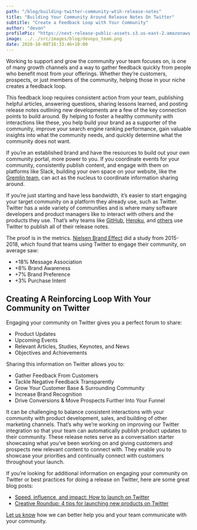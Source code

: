 ```yaml
---
path: "/blog/building-twitter-community-wtih-release-notes"
title: "Building Your Community Around Release Notes On Twitter"
subtitle: "Create a Feedback Loop with Your Community"
author: "devon"
profilePic: "https://next-release-public-assets.s3.us-east-2.amazonaws.com/devon_profile_pic.png"
image: ../../src/images/blog/devops_team.png
date: 2020-10-08T16:33:46+10:00
---
```


Working to support and grow the community your team focuses on, is one of many growth
channels and a way to gather feedback quickly from people who benefit most from your offerings.
Whether they’re customers, prospects, or just members of the community, helping those in
your niche creates a feedback loop.

This feedback loop requires consistent action from your team, publishing helpful articles,
answering questions, sharing lessons learned, and posting release notes outlining new
developments are a few of the key connection points to build around. By helping to foster
a healthy community with interactions like these, you help build your brand as a supporter
of the community, improve your search engine ranking performance, gain valuable insights
into what the community needs, and quickly determine what the community does not want.

If you’re an established brand and have the resources to build out your own community
portal, more power to you. If you coordinate events for your community, consistently
publish content, and engage with them on platforms like Slack, building your own space
on your website, like the [Gremlin team](https://www.gremlin.com/community/), can act as the nucleus to coordinate information
sharing around.

If you’re just starting and have less bandwidth, it’s easier to start engaging your
target community on a platform they already use, such as Twitter. Twitter has a wide
variety of communities and is where many software developers and product managers
like to interact with others and the products they use. That’s why teams like [GitHub](https://twitter.com/GHchangelog),
[Heroku](https://twitter.com/HerokuChangelog), and [others](https://twitter.com/i/lists/1295828543885238274) use Twitter to publish all of their release notes.

The proof is in the metrics. [Nielsen Brand Effect](https://business.twitter.com/en/basics/intro-twitter-for-business.html) did a study from 2015-2018, which
found that teams using Twitter to engage their community, on average saw:

-   +18% Message Association
-   +8% Brand Awareness
-   +7% Brand Preference
-   +3% Purchase Intent

## Creating A Reinforcing Loop With Your Community on Twitter

Engaging your community on Twitter gives you a perfect forum to share:

-   Product Updates
-   Upcoming Events
-   Relevant Articles, Studies, Keynotes, and News
-   Objectives and Achievements

Sharing this information on Twitter allows you to:

-   Gather Feedback From Customers
-   Tackle Negative Feedback Transparently
-   Grow Your Customer Base & Surrounding Community
-   Increase Brand Recognition
-   Drive Conversions & Move Prospects Further Into Your Funnel

It can be challenging to balance consistent interactions with your community
with product development, sales, and building of other marketing channels. That’s
why we’re working on improving our Twitter integration so that your team can
automatically publish product updates to their community. These release notes serve
as a conversation starter showcasing what you’ve been working on and giving customers
and prospects new relevant content to connect with. They enable you to showcase your
priorities and continually connect with customers throughout your launch.

If you’re looking for additional information on engaging your community on Twitter or
best practices for doing a release on Twitter, here are some great blog posts:

-   [Speed, influence, and impact: How to launch on Twitter](https://marketing.twitter.com/en/insights/speed-influence-and-impact-how-to-launch-on-twitter)
-   [Creative Roundup: 4 tips for launching new products on Twitter](https://business.twitter.com/en/blog/creative-round-up-4-tips-for-launching-new-products-on-twitter.html)

[Let us know](/contact) how we can better help you and your team communicate with your community.
